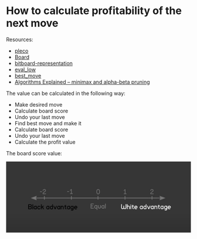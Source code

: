 # How to calculate profitability of the next move

Resources:

- [pleco](https://docs.rs/pleco/0.5.0/pleco/)
- [Board](https://docs.rs/pleco/0.5.0/pleco/board/struct.Board.html)
- [bitboard-representation](https://docs.rs/pleco/latest/pleco/board/struct.Board.html#bitboard-representation)
- [eval_low](https://docs.rs/pleco/0.5.0/pleco/tools/eval/struct.Eval.html#method.eval_low)
- [best_move](https://docs.rs/pleco/latest/pleco/tools/trait.Searcher.html#tymethod.best_move)
- [Algorithms Explained – minimax and alpha-beta pruning](https://youtu.be/l-hh51ncgDI)

The value can be calculated in the following way:

- Make desired move
- Calculate board score
- Undo your last move
- Find best move and make it
- Calculate board score
- Undo your last move
- Calculate the profit value

The board score value:

![](./score.png)